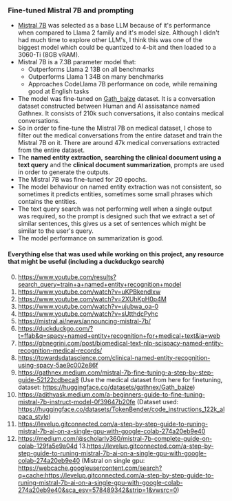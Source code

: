### Fine-tuned Mistral 7B and prompting
* [Mistral 7B](https://mistral.ai/news/announcing-mistral-7b/) was selected as a base LLM because of it's performance when compared to Llama 2 family and it's model size. Although I didn't had much time to explore other LLM's, I think this was one of the biggest model which could be quantized to 4-bit and then loaded to a 3060-Ti (8GB vRAM).
* Mistral 7B is a 7.3B parameter model that:
    * Outperforms Llama 2 13B on all benchmarks
    * Outperforms Llama 1 34B on many benchmarks
    * Approaches CodeLlama 7B performance on code, while remaining good at English tasks
* The model was fine-tuned on [Gath_baize](https://huggingface.co/datasets/gathnex/Gath_baize) dataset. It is a conversation dataset constructed between Human and AI assisatance named Gathnex. It consists of 210k such conversations, it also contains medical conversations.
* So in order to fine-tune the Mistral 7B on medical dataset, I chose to filter out the medical conversations from the entire dataset and train the Mistral 7B on it. There are around 47k medical conversations extracted from the entire dataset.
* The **named entity extraction,** **searching the clinical document using a text query** and the **clinical document summarization**, prompts are used in order to generate the outputs.
* The Mistral 7B was fine-tuned for 20 epochs.
* The model behaviour on named entity extraction was not consistent, so sometimes it predicts entities, sometimes some small phrases which contains the entities.
* The text query search was not performing well when a single output was required, so the prompt is designed such that we extract a set of similar sentences, this gives us a set of sentences which might be similar to the user's query.
* The model performance on summarization is good.


#### Everything else that was used while working on this project, any resource that might be useful (including a duckduckgo search)
0. https://www.youtube.com/results?search_query=train+a+named+entity+recognition+model
1. https://www.youtube.com/watch?v=uKPBkendlxw
2. https://www.youtube.com/watch?v=2XUhKpH0p4M
3. https://www.youtube.com/watch?v=ujubwa_oa-0
4. https://www.youtube.com/watch?v=sUtthdcPyhc
5. https://mistral.ai/news/announcing-mistral-7b/
6. https://duckduckgo.com/?t=ffab&q=spacy+named+entity+recognition+for+medical+text&ia=web
7. https://gbnegrini.com/post/biomedical-text-nlp-scispacy-named-entity-recognition-medical-records/
8. https://towardsdatascience.com/clinical-named-entity-recognition-using-spacy-5ae9c002e86f
9. https://gathnex.medium.com/mistral-7b-fine-tuning-a-step-by-step-guide-52122cdbeca8 (Use the medical dataset from here for finetuning, dataset: https://huggingface.co/datasets/gathnex/Gath_baize)
10. https://adithyask.medium.com/a-beginners-guide-to-fine-tuning-mistral-7b-instruct-model-0f39647b20fe (Dataset used: https://huggingface.co/datasets/TokenBender/code_instructions_122k_alpaca_style)
11. https://levelup.gitconnected.com/a-step-by-step-guide-to-runing-mistral-7b-ai-on-a-single-gpu-with-google-colab-274a20eb9e40
12. https://medium.com/@scholarly360/mistral-7b-complete-guide-on-colab-129fa5e9a04d
13.https://levelup.gitconnected.com/a-step-by-step-guide-to-runing-mistral-7b-ai-on-a-single-gpu-with-google-colab-274a20eb9e40
(Mistral on single gpu: https://webcache.googleusercontent.com/search?q=cache:https://levelup.gitconnected.com/a-step-by-step-guide-to-runing-mistral-7b-ai-on-a-single-gpu-with-google-colab-274a20eb9e40&sca_esv=578489342&strip=1&vwsrc=0)
